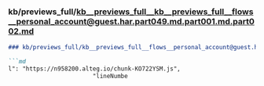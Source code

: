 ### kb/previews_full/kb__previews_full__kb__previews_full__flows__personal_account@guest.har.part049.md.part001.md.part002.md

```md
### kb/previews_full/kb__previews_full__flows__personal_account@guest.har.part049.md.part001.md (part 002)

```md
l": "https://n958200.alteg.io/chunk-KO722YSM.js",
                        "lineNumbe
```

```

```
